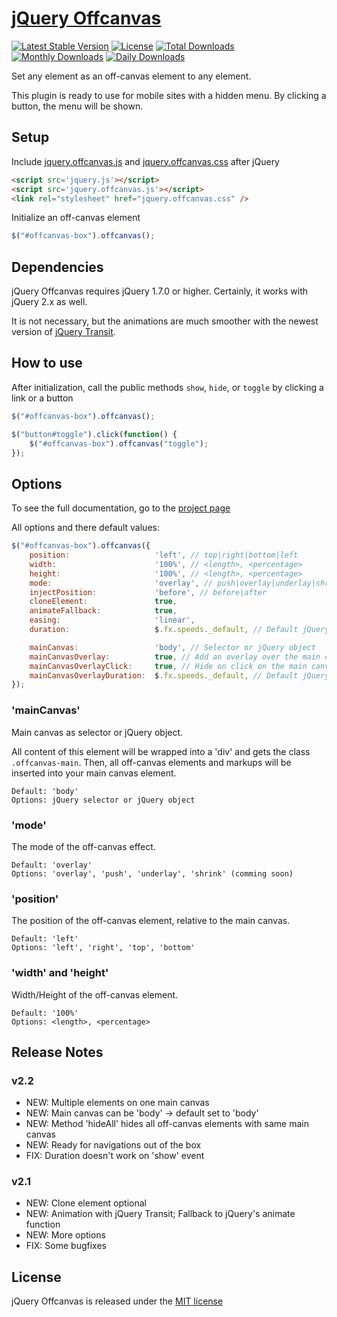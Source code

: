 # [jQuery Offcanvas](http://cheich.github.io/jquery.offcanvas/)

[![Latest Stable Version](https://poser.pugx.org/laravelbook/ardent/v/stable.svg)](https://packagist.org/packages/laravelbook/ardent)
[![License](https://poser.pugx.org/laravelbook/ardent/license.svg)](https://packagist.org/packages/laravelbook/ardent)
[![Total Downloads](https://poser.pugx.org/laravelbook/ardent/downloads.svg)](https://packagist.org/packages/laravelbook/ardent)
[![Monthly Downloads](https://poser.pugx.org/laravelbook/ardent/d/monthly.png)](https://packagist.org/packages/laravelbook/ardent)
[![Daily Downloads](https://poser.pugx.org/laravelbook/ardent/d/daily.png)](https://packagist.org/packages/laravelbook/ardent)

Set any element as an off-canvas element to any element.

This plugin is ready to use for mobile sites with a hidden menu. By clicking a button, the menu will be shown.  

## Setup

Include [jquery.offcanvas.js](https://github.com/cheich/jquery.offcanvas/blob/gh-pages/src/js/jquery.offcanvas.js) and [jquery.offcanvas.css](https://github.com/cheich/jquery.offcanvas/blob/gh-pages/src/css/jquery.offcanvas.css) after jQuery

``` html
<script src='jquery.js'></script>
<script src='jquery.offcanvas.js'></script>
<link rel="stylesheet" href="jquery.offcanvas.css" />
```

Initialize an off-canvas element

``` javascript
$("#offcanvas-box").offcanvas();
```

## Dependencies

jQuery Offcanvas requires jQuery 1.7.0 or higher. Certainly, it works with jQuery 2.x as well.

It is not necessary, but the animations are much smoother with the newest version of [jQuery Transit](https://github.com/rstacruz/jquery.transit).

## How to use

After initialization, call the public methods `show`, `hide`, or `toggle` by clicking a link or a button

``` javascript
$("#offcanvas-box").offcanvas();

$("button#toggle").click(function() {
	$("#offcanvas-box").offcanvas("toggle");
});
```

## Options

To see the full documentation, go to the [project page](http://cheich.github.io/jquery.offcanvas/)

All options and there default values:

``` javascript
$("#offcanvas-box").offcanvas({
	position:					'left', // top|right|bottom|left
	width:						'100%', // <length>, <percentage>
	height:						'100%', // <length>, <percentage>
	mode:						'overlay', // push|overlay|underlay|shrink
	injectPosition:				'before', // before|after
	cloneElement:				true,
	animateFallback:			true,
	easing:						'linear',
	duration:					$.fx.speeds._default, // Default jQuery speed

	mainCanvas:					'body', // Selector or jQuery object
	mainCanvasOverlay:			true, // Add an overlay over the main canvas
	mainCanvasOverlayClick:		true, // Hide on click on the main canvas overlay
	mainCanvasOverlayDuration:	$.fx.speeds._default, // Default jQuery speed
});
```

### 'mainCanvas'

Main canvas as selector or jQuery object.

All content of this element will be wrapped into a 'div' and gets the class `.offcanvas-main`.
Then, all off-canvas elements and markups will be inserted into your main canvas element.

	Default: 'body'
	Options: jQuery selector or jQuery object

### 'mode'

The mode of the off-canvas effect.

	Default: 'overlay'
	Options: 'overlay', 'push', 'underlay', 'shrink' (comming soon)
	
### 'position'

The position of the off-canvas element, relative to the main canvas.

	Default: 'left'
	Options: 'left', 'right', 'top', 'bottom'
	
### 'width' and 'height'

Width/Height of the off-canvas element.

	Default: '100%'
	Options: <length>, <percentage>
	
## Release Notes
### v2.2
 * NEW: Multiple elements on one main canvas
 * NEW: Main canvas can be 'body' -> default set to 'body'
 * NEW: Method 'hideAll' hides all off-canvas elements with same main canvas
 * NEW: Ready for navigations out of the box
 * FIX: Duration doesn't work on 'show' event
 
### v2.1
 * NEW: Clone element optional
 * NEW: Animation with jQuery Transit; Fallback to jQuery's animate function
 * NEW: More options
 * FIX: Some bugfixes
	
## License
jQuery Offcanvas is released under the [MIT license](https://github.com/cheich/jquery.offcanvas/blob/gh-pages/LICENSE.md)